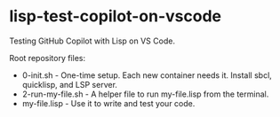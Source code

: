 # lisp-test-copilot-on-vscode
Testing GitHub Copilot with Lisp on VS Code.

Root repository files:

- 0-init.sh - One-time setup. Each new container needs it. Install sbcl, quicklisp, and LSP server.
- 2-run-my-file.sh - A helper file to run my-file.lisp from the terminal.
- my-file.lisp - Use it to write and test your code.
